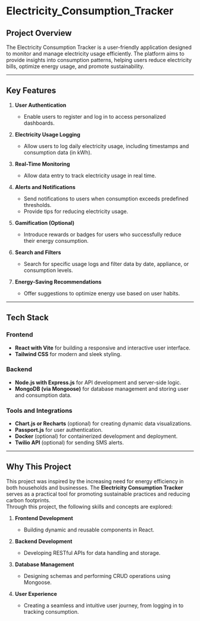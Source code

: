 # **Electricity_Consumption_Tracker**

## **Project Overview**

The Electricity Consumption Tracker is a user-friendly application designed to monitor and manage electricity usage efficiently. The platform aims to provide insights into consumption patterns, helping users reduce electricity bills, optimize energy usage, and promote sustainability.

---

## **Key Features**

1. **User Authentication**  
   - Enable users to register and log in to access personalized dashboards.

2. **Electricity Usage Logging**  
   - Allow users to log daily electricity usage, including timestamps and consumption data (in kWh).

3. **Real-Time Monitoring**  
   - Allow data entry to track electricity usage in real time.

4. **Alerts and Notifications**  
   - Send notifications to users when consumption exceeds predefined thresholds.  
   - Provide tips for reducing electricity usage.

5. **Gamification (Optional)**  
   - Introduce rewards or badges for users who successfully reduce their energy consumption.

6. **Search and Filters**  
   - Search for specific usage logs and filter data by date, appliance, or consumption levels.

7. **Energy-Saving Recommendations**  
   - Offer suggestions to optimize energy use based on user habits.

---

## **Tech Stack**

### **Frontend**  
- **React with Vite** for building a responsive and interactive user interface.  
- **Tailwind CSS** for modern and sleek styling.

### **Backend**  
- **Node.js with Express.js** for API development and server-side logic.  
- **MongoDB (via Mongoose)** for database management and storing user and consumption data.

### **Tools and Integrations**  
- **Chart.js or Recharts** (optional) for creating dynamic data visualizations.  
- **Passport.js** for user authentication.  
- **Docker** (optional) for containerized development and deployment.  
- **Twilio API** (optional) for sending SMS alerts.  

---

## **Why This Project**

This project was inspired by the increasing need for energy efficiency in both households and businesses. The **Electricity Consumption Tracker** serves as a practical tool for promoting sustainable practices and reducing carbon footprints.  
Through this project, the following skills and concepts are explored:  

1. **Frontend Development**  
   - Building dynamic and reusable components in React.  

2. **Backend Development**  
   - Developing RESTful APIs for data handling and storage.  

3. **Database Management**  
   - Designing schemas and performing CRUD operations using Mongoose.  

4. **User Experience**  
   - Creating a seamless and intuitive user journey, from logging in to tracking consumption.  
